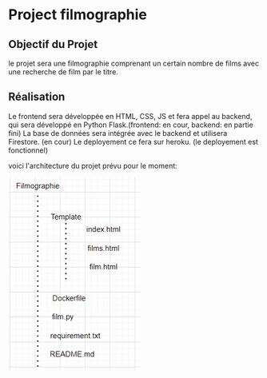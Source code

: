 # Project filmographie
## Objectif du Projet
le projet sera une filmographie comprenant un certain nombre de films avec une recherche de film par le titre.

## Réalisation
Le frontend sera développée en HTML, CSS, JS et fera appel au backend, qui sera développé en Python Flask.(frontend: en cour, backend: en partie fini) 
La base de données sera intégrée avec le backend et utilisera Firestore. (en cour)
Le deployement ce fera sur heroku. (le deployement est fonctionnel)

voici l'architecture du projet prévu pour le moment:

<img src="Data\architectureProject.png"/>